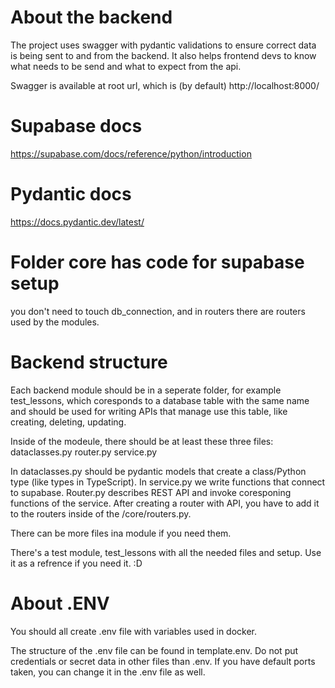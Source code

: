 # About the backend
The project uses swagger with pydantic validations to ensure correct data is being sent to and from the backend.
It also helps frontend devs to know what needs to be send and what to expect from the api.

Swagger is available at root url, which is (by default) http://localhost:8000/

# Supabase docs
https://supabase.com/docs/reference/python/introduction

# Pydantic docs
https://docs.pydantic.dev/latest/

# Folder core has code for supabase setup
you don't need to touch db_connection, and in routers there are routers used by the modules.

# Backend structure
Each backend module should be in a seperate folder, for example test_lessons, which coresponds to a database table with the same name and should be used for writing APIs that manage use this table, like creating, deleting, updating.

Inside of the modeule, there should be at least these three files:
  dataclasses.py
  router.py
  service.py

In dataclasses.py should be pydantic models that create a class/Python type (like types in TypeScript).
In service.py we write functions that connect to supabase.
Router.py describes REST API and invoke coresponing functions of the service. After creating a router with API, you have to add it to the routers inside of the /core/routers.py.

There can be more files ina module if you need them.

There's a test module, test_lessons with all the needed files and setup. Use it as a refrence if you need it. :D

# About .ENV
You should all create .env file with variables used in docker.

The structure of the .env file can be found in template.env. Do not put credentials or secret data in other files than .env.
If you have default ports taken, you can change it in the .env file as well.